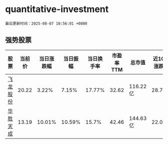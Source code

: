 # quantitative-investment

`最后更新时间：2025-08-07 10:56:01 +0800`

## 强势股票

|股票|当前价|当日涨跌幅|当日振幅|当日换手率|市盈率TTM|总市值|近10日涨跌幅|
|----|----|----|----|----|----|----|----|
|[飞龙股份](https://xueqiu.com/S/SZ002536)|20.22|3.22%|7.15%|17.77%|32.62|116.22亿|28.71%|
|[华胜天成](https://xueqiu.com/S/SH600410)|13.19|10.01%|10.59%|15.7%|42.46|144.63亿|22.02%|
